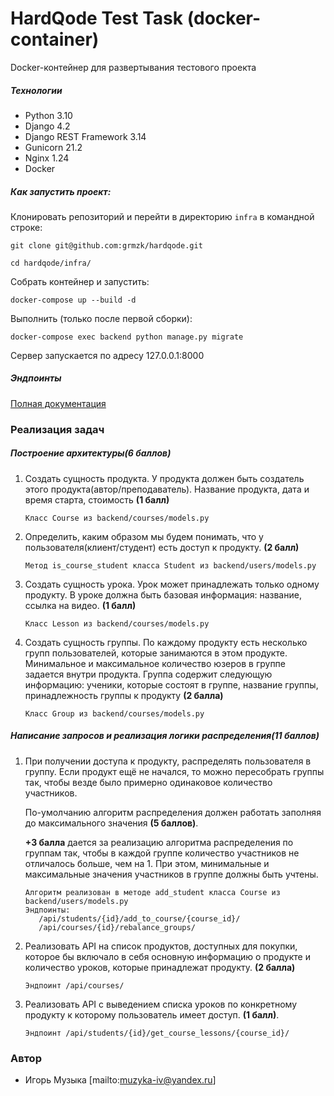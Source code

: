 # HardQode Test Task (docker-container)
Docker-контейнер для развертывания тестового проекта

##### Технологии
- Python 3.10
- Django 4.2
- Django REST Framework 3.14
- Gunicorn 21.2
- Nginx 1.24                                                                     
- Docker

##### Как запустить проект:

Клонировать репозиторий и перейти в директорию `infra` в командной строке:

```
git clone git@github.com:grmzk/hardqode.git
```

```
cd hardqode/infra/
```

Собрать контейнер и запустить:

```
docker-compose up --build -d
```

Выполнить (только после первой сборки):

```
docker-compose exec backend python manage.py migrate
```

Сервер запускается по адресу 127.0.0.1:8000

##### Эндпоинты

[Полная документация](http://127.0.0.1:8000/api/docs/)

### Реализация задач

##### **Построение архитектуры(6 баллов)**

1. Создать сущность продукта. У продукта должен быть создатель этого продукта(автор/преподаватель). Название продукта, дата и время старта, стоимость **(1 балл)**
    ```
    Класс Course из backend/courses/models.py
    ```
2. Определить, каким образом мы будем понимать, что у пользователя(клиент/студент) есть доступ к продукту. **(2 балл)**
    ```
    Метод is_course_student класса Student из backend/users/models.py
    ```
3. Создать сущность урока. Урок может принадлежать только одному продукту. В уроке должна быть базовая информация: название, ссылка на видео. **(1 балл)**
   ```
   Класс Lesson из backend/courses/models.py
   ```
4. Создать сущность группы. По каждому продукту есть несколько групп пользователей, которые занимаются в этом продукте. Минимальное и максимальное количество юзеров в группе задается внутри продукта. Группа содержит следующую информацию: ученики, которые состоят в группе, название группы, принадлежность группы к продукту **(2 балла)**
   ```
   Класс Group из backend/courses/models.py
   ```

##### **Написание запросов и реализация логики распределения(11 баллов)**

1. При получении доступа к продукту, распределять пользователя в группу. Если продукт ещё не начался, то можно пересобрать группы так, чтобы везде было примерно одинаковое количество участников.
    
    По-умолчанию алгоритм распределения должен работать заполняя до максимального значения **(5 баллов)**.
    
    **+3 балла** дается за реализацию алгоритма распределения по группам так, чтобы в каждой группе количество участников не отличалось больше, чем на 1. При этом, минимальные и максимальные значения участников в группе должны быть учтены.
   ```
   Алгоритм реализован в методе add_student класса Course из backend/users/models.py
   Эндпоинты:
      /api/students/{id}/add_to_course/{course_id}/
      /api/courses/{id}/rebalance_groups/
   ```
2. Реализовать API на список продуктов, доступных для покупки, которое бы включало в себя основную информацию о продукте и количество уроков, которые принадлежат продукту. **(2 балла)**
   ```
   Эндпоинт /api/courses/
   ```
3. Реализовать API с выведением списка уроков по конкретному продукту к которому пользователь имеет доступ. **(1 балл)**.
   ```
   Эндпоинт /api/students/{id}/get_course_lessons/{course_id}/
   ```

### Автор
- Игорь Музыка [mailto:muzyka-iv@yandex.ru]
